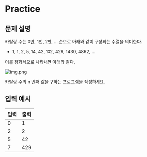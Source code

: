 Practice
===

문제 설명
---

카탈랑 수는 0번, 1번, 2번, ... 순으로 아래와 같이 구성되는 수열을 의미한다.
- 1, 1, 2, 5, 14, 42, 132, 429, 1430, 4862, … 

이를 점화식으로 나타내면 아래와 같다.

![img.png](../../../../../Desktop/zerobase/part-02.-자료구조-알고리즘---마종현-강사님-ver.220326/제로베이스_백엔드%20스쿨-Chapter%2001.%20기초%20수학%20교안-코드/_기초수학%20code/Practice/Math_09_2/imgs/img1.png)

카탈랑 수의 n 번째 값을 구하는 프로그램을 작성하세요.


입력 예시
---
|입력|출력|
|---|---|
|0|1|
|2|2|
|5|42|
|7|429|


